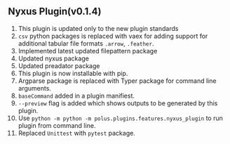 ## Nyxus Plugin(v0.1.4)
1. This plugin is updated only to the new plugin standards
2. `csv` python packages is replaced with vaex for adding support for additional tabular file formats `.arrow`, `.feather`.
3. Implemented latest updated filepattern package
4. Updated nyxus package
5. Updated preadator package
6. This plugin is now installable with pip.
7. Argparse package is replaced with Typer package for command line arguments.
8. `baseCommand` added in a plugin manifiest.
9. `--preview` flag is added which shows outputs to be generated by this plugin.
10. Use `python -m python -m polus.plugins.features.nyxus_plugin` to run plugin from command line.
11. Replaced `Unittest` with `pytest` package.
